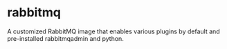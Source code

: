 # rabbitmq
A customized RabbitMQ image that enables various plugins by default and pre-installed rabbitmqadmin and python. 
